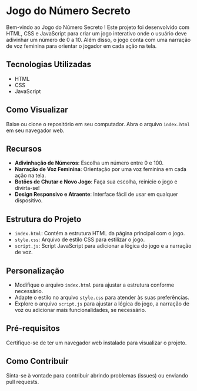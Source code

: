# Jogo do Número Secreto

Bem-vindo ao Jogo do Número Secreto ! Este projeto foi desenvolvido com HTML, CSS e JavaScript para criar um jogo interativo onde o usuário deve adivinhar um número de 0 a 10. Além disso, o jogo conta com uma narração de voz feminina para orientar o jogador em cada ação na tela.

## Tecnologias Utilizadas

- HTML
- CSS
- JavaScript

## Como Visualizar

Baixe ou clone o repositório em seu computador. Abra o arquivo `index.html` em seu navegador web.

## Recursos

- **Adivinhação de Números**: Escolha um número entre 0 e 100.
- **Narração de Voz Feminina**: Orientação por uma voz feminina em cada ação na tela.
- **Botões de Chutar e Novo Jogo**: Faça sua escolha, reinicie o jogo e divirta-se!
- **Design Responsivo e Atraente**: Interface fácil de usar em qualquer dispositivo.

## Estrutura do Projeto

- `index.html`: Contém a estrutura HTML da página principal com o jogo.
- `style.css`: Arquivo de estilo CSS para estilizar o jogo.
- `script.js`: Script JavaScript para adicionar a lógica do jogo e a narração de voz.

## Personalização

- Modifique o arquivo `index.html` para ajustar a estrutura conforme necessário.
- Adapte o estilo no arquivo `style.css` para atender às suas preferências.
- Explore o arquivo `script.js` para ajustar a lógica do jogo, a narração de voz ou adicionar mais funcionalidades, se necessário.

## Pré-requisitos

Certifique-se de ter um navegador web instalado para visualizar o projeto.

## Como Contribuir

Sinta-se à vontade para contribuir abrindo problemas (issues) ou enviando pull requests.